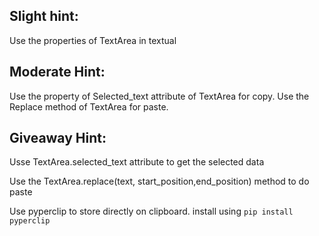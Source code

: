 ## Slight hint:

Use the properties of TextArea in textual

## Moderate Hint:

Use the property of Selected_text attribute of TextArea for copy.
Use the Replace method of TextArea for paste.

## Giveaway Hint:

Usse TextArea.selected_text attribute to get the selected data

Use the TextArea.replace(text, start_position,end_position) method to do paste

Use pyperclip to store directly on clipboard.
install using `pip install pyperclip`